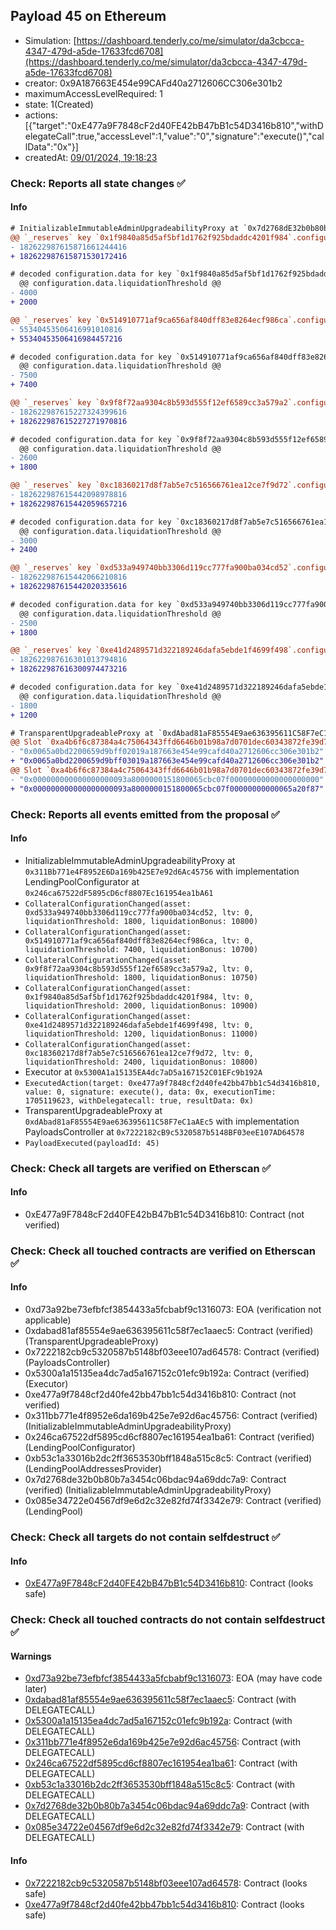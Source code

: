 ## Payload 45 on Ethereum

- Simulation: [https://dashboard.tenderly.co/me/simulator/da3cbcca-4347-479d-a5de-17633fcd6708](https://dashboard.tenderly.co/me/simulator/da3cbcca-4347-479d-a5de-17633fcd6708)
- creator: 0x9A187663E454e99CAFd40a2712606CC306e301b2
- maximumAccessLevelRequired: 1
- state: 1(Created)
- actions: [{"target":"0xE477a9F7848cF2d40FE42bB47bB1c54D3416b810","withDelegateCall":true,"accessLevel":1,"value":"0","signature":"execute()","callData":"0x"}]
- createdAt: [09/01/2024, 19:18:23](https://etherscan.io/tx/0xdc7dae9ccda353990e0afca4291e3be07432b2a0f46c6cc1b738b3769d1c1e3a)

### Check: Reports all state changes :white_check_mark:

#### Info


```diff
# InitializableImmutableAdminUpgradeabilityProxy at `0x7d2768dE32b0b80b7a3454c06BdAc94A69DDc7A9` with implementation LendingPool at `0x085E34722e04567Df9E6d2c32e82fd74f3342e79`
@@ `_reserves` key `0x1f9840a85d5af5bf1d1762f925bdaddc4201f984`.configuration.data @@
- 182622987615871661244416
+ 182622987615871530172416

# decoded configuration.data for key `0x1f9840a85d5af5bf1d1762f925bdaddc4201f984` (symbol: UNI)
  @@ configuration.data.liquidationThreshold @@
- 4000
+ 2000

@@ `_reserves` key `0x514910771af9ca656af840dff83e8264ecf986ca`.configuration.data @@
- 55340453506416991010816
+ 55340453506416984457216

# decoded configuration.data for key `0x514910771af9ca656af840dff83e8264ecf986ca` (symbol: LINK)
  @@ configuration.data.liquidationThreshold @@
- 7500
+ 7400

@@ `_reserves` key `0x9f8f72aa9304c8b593d555f12ef6589cc3a579a2`.configuration.data @@
- 182622987615227324399616
+ 182622987615227271970816

# decoded configuration.data for key `0x9f8f72aa9304c8b593d555f12ef6589cc3a579a2` (symbol: unknown)
  @@ configuration.data.liquidationThreshold @@
- 2600
+ 1800

@@ `_reserves` key `0xc18360217d8f7ab5e7c516566761ea12ce7f9d72`.configuration.data @@
- 182622987615442098978816
+ 182622987615442059657216

# decoded configuration.data for key `0xc18360217d8f7ab5e7c516566761ea12ce7f9d72` (symbol: ENS)
  @@ configuration.data.liquidationThreshold @@
- 3000
+ 2400

@@ `_reserves` key `0xd533a949740bb3306d119cc777fa900ba034cd52`.configuration.data @@
- 182622987615442066210816
+ 182622987615442020335616

# decoded configuration.data for key `0xd533a949740bb3306d119cc777fa900ba034cd52` (symbol: CRV)
  @@ configuration.data.liquidationThreshold @@
- 2500
+ 1800

@@ `_reserves` key `0xe41d2489571d322189246dafa5ebde1f4699f498`.configuration.data @@
- 182622987616301013794816
+ 182622987616300974473216

# decoded configuration.data for key `0xe41d2489571d322189246dafa5ebde1f4699f498` (symbol: ZRX)
  @@ configuration.data.liquidationThreshold @@
- 1800
+ 1200

```

```diff
# TransparentUpgradeableProxy at `0xdAbad81aF85554E9ae636395611C58F7eC1aAEc5` with implementation PayloadsController at `0x7222182cB9c5320587b5148BF03eeE107AD64578`
@@ Slot `0xa4b6f6c87384a4c75064343ffd6646b01b98a7d0701dec60343872fe39d78894` @@
- "0x0065a0bd2200659d9bff02019a187663e454e99cafd40a2712606cc306e301b2"
+ "0x0065a0bd2200659d9bff03019a187663e454e99cafd40a2712606cc306e301b2"
@@ Slot `0xa4b6f6c87384a4c75064343ffd6646b01b98a7d0701dec60343872fe39d78895` @@
- "0x000000000000000000093a8000000151800065cbc07f00000000000000000000"
+ "0x000000000000000000093a8000000151800065cbc07f00000000000065a20f87"
```


### Check: Reports all events emitted from the proposal :white_check_mark:

#### Info

- InitializableImmutableAdminUpgradeabilityProxy at `0x311Bb771e4F8952E6Da169b425E7e92d6Ac45756` with implementation LendingPoolConfigurator at `0x246ca67522dF5895cD6cf8807Ec161954ea1bA61`
- `CollateralConfigurationChanged(asset: 0xd533a949740bb3306d119cc777fa900ba034cd52, ltv: 0, liquidationThreshold: 1800, liquidationBonus: 10800)`
- `CollateralConfigurationChanged(asset: 0x514910771af9ca656af840dff83e8264ecf986ca, ltv: 0, liquidationThreshold: 7400, liquidationBonus: 10700)`
- `CollateralConfigurationChanged(asset: 0x9f8f72aa9304c8b593d555f12ef6589cc3a579a2, ltv: 0, liquidationThreshold: 1800, liquidationBonus: 10750)`
- `CollateralConfigurationChanged(asset: 0x1f9840a85d5af5bf1d1762f925bdaddc4201f984, ltv: 0, liquidationThreshold: 2000, liquidationBonus: 10900)`
- `CollateralConfigurationChanged(asset: 0xe41d2489571d322189246dafa5ebde1f4699f498, ltv: 0, liquidationThreshold: 1200, liquidationBonus: 11000)`
- `CollateralConfigurationChanged(asset: 0xc18360217d8f7ab5e7c516566761ea12ce7f9d72, ltv: 0, liquidationThreshold: 2400, liquidationBonus: 10800)`
- Executor at `0x5300A1a15135EA4dc7aD5a167152C01EFc9b192A`
- `ExecutedAction(target: 0xe477a9f7848cf2d40fe42bb47bb1c54d3416b810, value: 0, signature: execute(), data: 0x, executionTime: 1705119623, withDelegatecall: true, resultData: 0x)`
- TransparentUpgradeableProxy at `0xdAbad81aF85554E9ae636395611C58F7eC1aAEc5` with implementation PayloadsController at `0x7222182cB9c5320587b5148BF03eeE107AD64578`
- `PayloadExecuted(payloadId: 45)`

### Check: Check all targets are verified on Etherscan :white_check_mark:

#### Info

- 0xE477a9F7848cF2d40FE42bB47bB1c54D3416b810: Contract (not verified)

### Check: Check all touched contracts are verified on Etherscan :white_check_mark:

#### Info

- 0xd73a92be73efbfcf3854433a5fcbabf9c1316073: EOA (verification not applicable)
- 0xdabad81af85554e9ae636395611c58f7ec1aaec5: Contract (verified) (TransparentUpgradeableProxy)
- 0x7222182cb9c5320587b5148bf03eee107ad64578: Contract (verified) (PayloadsController)
- 0x5300a1a15135ea4dc7ad5a167152c01efc9b192a: Contract (verified) (Executor)
- 0xe477a9f7848cf2d40fe42bb47bb1c54d3416b810: Contract (not verified)
- 0x311bb771e4f8952e6da169b425e7e92d6ac45756: Contract (verified) (InitializableImmutableAdminUpgradeabilityProxy)
- 0x246ca67522df5895cd6cf8807ec161954ea1ba61: Contract (verified) (LendingPoolConfigurator)
- 0xb53c1a33016b2dc2ff3653530bff1848a515c8c5: Contract (verified) (LendingPoolAddressesProvider)
- 0x7d2768de32b0b80b7a3454c06bdac94a69ddc7a9: Contract (verified) (InitializableImmutableAdminUpgradeabilityProxy)
- 0x085e34722e04567df9e6d2c32e82fd74f3342e79: Contract (verified) (LendingPool)

### Check: Check all targets do not contain selfdestruct :white_check_mark:

#### Info

- [0xE477a9F7848cF2d40FE42bB47bB1c54D3416b810](https://etherscan.io/address/0xE477a9F7848cF2d40FE42bB47bB1c54D3416b810): Contract (looks safe)

### Check: Check all touched contracts do not contain selfdestruct :white_check_mark:

#### Warnings

- [0xd73a92be73efbfcf3854433a5fcbabf9c1316073](https://etherscan.io/address/0xd73a92be73efbfcf3854433a5fcbabf9c1316073): EOA (may have code later)
- [0xdabad81af85554e9ae636395611c58f7ec1aaec5](https://etherscan.io/address/0xdabad81af85554e9ae636395611c58f7ec1aaec5): Contract (with DELEGATECALL)
- [0x5300a1a15135ea4dc7ad5a167152c01efc9b192a](https://etherscan.io/address/0x5300a1a15135ea4dc7ad5a167152c01efc9b192a): Contract (with DELEGATECALL)
- [0x311bb771e4f8952e6da169b425e7e92d6ac45756](https://etherscan.io/address/0x311bb771e4f8952e6da169b425e7e92d6ac45756): Contract (with DELEGATECALL)
- [0x246ca67522df5895cd6cf8807ec161954ea1ba61](https://etherscan.io/address/0x246ca67522df5895cd6cf8807ec161954ea1ba61): Contract (with DELEGATECALL)
- [0xb53c1a33016b2dc2ff3653530bff1848a515c8c5](https://etherscan.io/address/0xb53c1a33016b2dc2ff3653530bff1848a515c8c5): Contract (with DELEGATECALL)
- [0x7d2768de32b0b80b7a3454c06bdac94a69ddc7a9](https://etherscan.io/address/0x7d2768de32b0b80b7a3454c06bdac94a69ddc7a9): Contract (with DELEGATECALL)
- [0x085e34722e04567df9e6d2c32e82fd74f3342e79](https://etherscan.io/address/0x085e34722e04567df9e6d2c32e82fd74f3342e79): Contract (with DELEGATECALL)

#### Info

- [0x7222182cb9c5320587b5148bf03eee107ad64578](https://etherscan.io/address/0x7222182cb9c5320587b5148bf03eee107ad64578): Contract (looks safe)
- [0xe477a9f7848cf2d40fe42bb47bb1c54d3416b810](https://etherscan.io/address/0xe477a9f7848cf2d40fe42bb47bb1c54d3416b810): Contract (looks safe)

